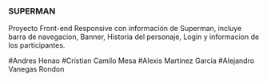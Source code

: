 ### SUPERMAN

Proyecto Front-end Responsive con información de Superman, incluye barra de navegacion, Banner, Historia del personaje, Login y informacion de los participantes.


#Andres Henao
#Cristian Camilo Mesa 
#Alexis Martinez Garcia
#Alejandro Vanegas Rondon

